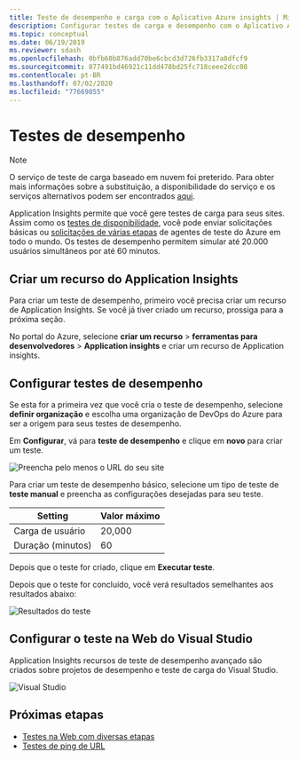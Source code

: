 ```yaml
---
title: Teste de desempenho e carga com o Aplicativo Azure insights | Microsoft Docs
description: Configurar testes de carga e desempenho com o Aplicativo Azure insights
ms.topic: conceptual
ms.date: 06/19/2019
ms.reviewer: sdash
ms.openlocfilehash: 0bfb60b876add70be6cbcd3d726fb3317a8dfcf9
ms.sourcegitcommit: 877491bd46921c11dd478bd25fc718ceee2dcc08
ms.contentlocale: pt-BR
ms.lasthandoff: 07/02/2020
ms.locfileid: "77669855"
---
```

# <a name="performance-testing"></a>Testes de desempenho

> [!NOTE]
> O serviço de teste de carga baseado em nuvem foi preterido. Para obter mais informações sobre a substituição, a disponibilidade do serviço e os serviços alternativos podem ser encontrados [aqui](https://docs.microsoft.com/azure/devops/test/load-test/overview?view=azure-devops).

Application Insights permite que você gere testes de carga para seus sites. Assim como os [testes de disponibilidade](monitor-web-app-availability.md), você pode enviar solicitações básicas ou [solicitações de várias etapas](availability-multistep.md) de agentes de teste do Azure em todo o mundo. Os testes de desempenho permitem simular até 20.000 usuários simultâneos por até 60 minutos.

## <a name="create-an-application-insights-resource"></a>Criar um recurso do Application Insights

Para criar um teste de desempenho, primeiro você precisa criar um recurso de Application Insights. Se você já tiver criado um recurso, prossiga para a próxima seção.

No portal do Azure, selecione **criar um recurso**  >  **ferramentas para desenvolvedores**  >  **Application insights** e criar um recurso de Application insights.

## <a name="configure-performance-testing"></a>Configurar testes de desempenho

Se esta for a primeira vez que você cria o teste de desempenho, selecione **definir organização** e escolha uma organização de DevOps do Azure para ser a origem para seus testes de desempenho.

Em **Configurar**, vá para **teste de desempenho** e clique em **novo** para criar um teste.

![Preencha pelo menos o URL do seu site](./media/performance-testing/new-performance-test.png)

Para criar um teste de desempenho básico, selecione um tipo de teste de **teste manual** e preencha as configurações desejadas para seu teste.

|Setting| Valor máximo
|----------|------------|
| Carga de usuário | 20,000 |
| Duração (minutos)  | 60 |  

Depois que o teste for criado, clique em **Executar teste**.

Depois que o teste for concluído, você verá resultados semelhantes aos resultados abaixo:

![Resultados do teste](./media/performance-testing/test-results.png)

## <a name="configure-visual-studio-web-test"></a>Configurar o teste na Web do Visual Studio

Application Insights recursos de teste de desempenho avançado são criados sobre projetos de desempenho e teste de carga do Visual Studio.

![Visual Studio ](./media/performance-testing/visual-studio-test.png)

## <a name="next-steps"></a>Próximas etapas

* [Testes na Web com diversas etapas](availability-multistep.md)
* [Testes de ping de URL](monitor-web-app-availability.md)
